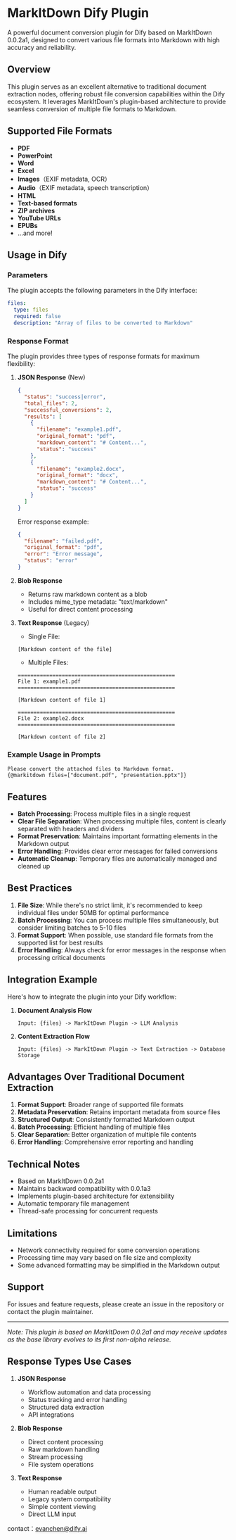 # MarkItDown Dify Plugin

A powerful document conversion plugin for Dify based on MarkItDown 0.0.2a1, designed to convert various file formats into Markdown with high accuracy and reliability.

## Overview

This plugin serves as an excellent alternative to traditional document extraction nodes, offering robust file conversion capabilities within the Dify ecosystem. It leverages MarkItDown's plugin-based architecture to provide seamless conversion of multiple file formats to Markdown.

## Supported File Formats

- **PDF**
- **PowerPoint**
- **Word**
- **Excel**
- **Images**（EXIF metadata, OCR）
- **Audio**（EXIF metadata, speech transcription）
- **HTML**
- **Text-based formats**
- **ZIP archives**
- **YouTube URLs**
- **EPUBs**
- ...and more!


## Usage in Dify

### Parameters

The plugin accepts the following parameters in the Dify interface:

```yaml
files:
  type: files
  required: false
  description: "Array of files to be converted to Markdown"
```

### Response Format

The plugin provides three types of response formats for maximum flexibility:

1. **JSON Response** (New)
   ```json
   {
     "status": "success|error",
     "total_files": 2,
     "successful_conversions": 2,
     "results": [
       {
         "filename": "example1.pdf",
         "original_format": "pdf",
         "markdown_content": "# Content...",
         "status": "success"
       },
       {
         "filename": "example2.docx",
         "original_format": "docx",
         "markdown_content": "# Content...",
         "status": "success"
       }
     ]
   }
   ```

   Error response example:
   ```json
   {
     "filename": "failed.pdf",
     "original_format": "pdf",
     "error": "Error message",
     "status": "error"
   }
   ```

2. **Blob Response**
   - Returns raw markdown content as a blob
   - Includes mime_type metadata: "text/markdown"
   - Useful for direct content processing

3. **Text Response** (Legacy)
   - Single File:
   ```
   [Markdown content of the file]
   ```

   - Multiple Files:
   ```
   ==================================================
   File 1: example1.pdf
   ==================================================

   [Markdown content of file 1]

   ==================================================
   File 2: example2.docx
   ==================================================

   [Markdown content of file 2]
   ```

### Example Usage in Prompts

```
Please convert the attached files to Markdown format.
{@markitdown files=["document.pdf", "presentation.pptx"]}
```

## Features

- **Batch Processing**: Process multiple files in a single request
- **Clear File Separation**: When processing multiple files, content is clearly separated with headers and dividers
- **Format Preservation**: Maintains important formatting elements in the Markdown output
- **Error Handling**: Provides clear error messages for failed conversions
- **Automatic Cleanup**: Temporary files are automatically managed and cleaned up

## Best Practices

1. **File Size**: While there's no strict limit, it's recommended to keep individual files under 50MB for optimal performance
2. **Batch Processing**: You can process multiple files simultaneously, but consider limiting batches to 5-10 files
3. **Format Support**: When possible, use standard file formats from the supported list for best results
4. **Error Handling**: Always check for error messages in the response when processing critical documents

## Integration Example

Here's how to integrate the plugin into your Dify workflow:

1. **Document Analysis Flow**
   ```
   Input: {files} -> MarkItDown Plugin -> LLM Analysis
   ```

2. **Content Extraction Flow**
   ```
   Input: {files} -> MarkItDown Plugin -> Text Extraction -> Database Storage
   ```

## Advantages Over Traditional Document Extraction

1. **Format Support**: Broader range of supported file formats
2. **Metadata Preservation**: Retains important metadata from source files
3. **Structured Output**: Consistently formatted Markdown output
4. **Batch Processing**: Efficient handling of multiple files
5. **Clear Separation**: Better organization of multiple file contents
6. **Error Handling**: Comprehensive error reporting and handling

## Technical Notes

- Based on MarkItDown 0.0.2a1
- Maintains backward compatibility with 0.0.1a3
- Implements plugin-based architecture for extensibility
- Automatic temporary file management
- Thread-safe processing for concurrent requests

## Limitations

- Network connectivity required for some conversion operations
- Processing time may vary based on file size and complexity
- Some advanced formatting may be simplified in the Markdown output

## Support

For issues and feature requests, please create an issue in the repository or contact the plugin maintainer.

---

*Note: This plugin is based on MarkItDown 0.0.2a1 and may receive updates as the base library evolves to its first non-alpha release.*

## Response Types Use Cases

1. **JSON Response**
   - Workflow automation and data processing
   - Status tracking and error handling
   - Structured data extraction
   - API integrations

2. **Blob Response**
   - Direct content processing
   - Raw markdown handling
   - Stream processing
   - File system operations

3. **Text Response**
   - Human readable output
   - Legacy system compatibility
   - Simple content viewing
   - Direct LLM input



contact：evanchen@dify.ai